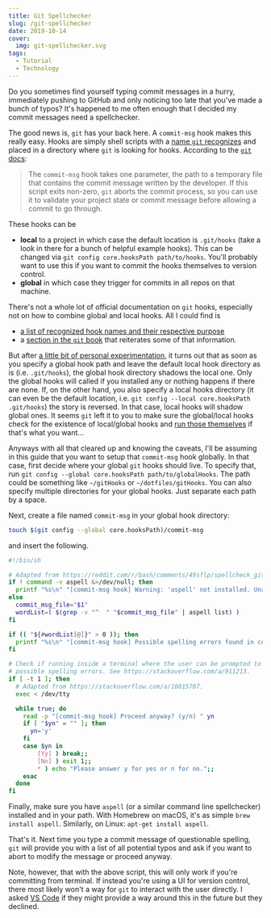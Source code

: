 ```yaml
---
title: Git Spellchecker
slug: /git-spellchecker
date: 2019-10-14
cover:
  img: git-spellchecker.svg
tags:
  - Tutorial
  - Technology
---
```


Do you sometimes find yourself typing commit messages in a hurry, immediately pushing to GitHub and only noticing too late that you've made a bunch of typos? It's happened to me often enough that I decided my commit messages need a spellchecker.

The good news is, `git` has your back here. A `commit-msg` hook makes this really easy. Hooks are simply shell scripts with a [name `git` recognizes](https://git-scm.com/docs/githooks) and placed in a directory where `git` is looking for hooks. According to the [`git` docs](https://git-scm.com/book/en/v2/Customizing-Git-Git-Hooks):

> The `commit-msg` hook takes one parameter, the path to a temporary file that contains the commit message written by the developer. If this script exits non-zero, `git` aborts the commit process, so you can use it to validate your project state or commit message before allowing a commit to go through.

These hooks can be

- **local** to a project in which case the default location is `.git/hooks` (take a look in there for a bunch of helpful example hooks). This can be changed via `git config core.hooksPath path/to/hooks`. You'll probably want to use this if you want to commit the hooks themselves to version control.
- **global** in which case they trigger for commits in all repos on that machine.

There's not a whole lot of official documentation on `git` hooks, especially not on how to combine global and local hooks. All I could find is

- [a list of recognized hook names and their respective purpose](https://git-scm.com/docs/githooks)
- a [section in the `git` book](https://git-scm.com/book/en/v2/Customizing-Git-Git-Hooks) that reiterates some of that information.

But after [a little bit of personal experimentation](https://github.com/pre-commit/pre-commit/issues/1198), it turns out that as soon as you specify a global hook path and leave the default local hook directory as is (i.e. `.git/hooks`), the global hook directory shadows the local one. Only the global hooks will called if you installed any or nothing happens if there are none. If, on the other hand, you also specify a local hooks directory (it can even be the default location, i.e. `git config --local core.hooksPath .git/hooks`) the story is reversed. In that case, local hooks will shadow global ones. It seems `git` left it to you to make sure the global/local hooks check for the existence of local/global hooks and [run those themselves](https://stackoverflow.com/a/53722351) if that's what you want...

Anyways with all that cleared up and knowing the caveats, I'll be assuming in this guide that you want to setup that `commit-msg` hook globally. In that case, first decide where your global `git` hooks should live. To specify that, run `git config --global core.hooksPath path/to/globalHooks`. The path could be something like `~/gitHooks` or `~/dotfiles/gitHooks`. You can also specify multiple directories for your global hooks. Just separate each path by a space.

Next, create a file named `commit-msg` in your global hook directory:

```sh
touch $(git config --global core.hooksPath)/commit-msg
```

and insert the following.

```sh
#!/bin/sh

# Adapted from https://reddit.com/r/bash/comments/49sflp/spellcheck_git_commit_hook.
if ! command -v aspell &>/dev/null; then
  printf "%s\n" "[commit-msg hook] Warning: 'aspell' not installed. Unable to spell check commit message."
else
  commit_msg_file="$1"
  wordList=( $(grep -v "^  " "$commit_msg_file" | aspell list) )
fi

if (( "${#wordList[@]}" > 0 )); then
  printf "%s\n" "[commit-msg hook] Possible spelling errors found in commit message:" "${wordList[@]}"
fi

# Check if running inside a terminal where the user can be prompted to handle
# possible spelling errors. See https://stackoverflow.com/a/911213.
if [ -t 1 ]; then
  # Adapted from https://stackoverflow.com/a/10015707.
  exec < /dev/tty

  while true; do
    read -p "[commit-msg hook] Proceed anyway? (y/n) " yn
    if [ "$yn" = "" ]; then
      yn='y'
    fi
    case $yn in
        [Yy] ) break;;
        [Nn] ) exit 1;;
        * ) echo "Please answer y for yes or n for no.";;
    esac
  done
fi
```

Finally, make sure you have `aspell` (or a similar command line spellchecker) installed and in your path. With Homebrew on macOS, it's as simple `brew install aspell`. Similarly, on Linux: `apt-get install aspell`.

That's it. Next time you type a commit message of questionable spelling, `git` will provide you with a list of all potential typos and ask if you want to abort to modify the message or proceed anyway.

Note, however, that with the above script, this will only work if you're committing from terminal. If instead you're using a UI for version control, there most likely won't a way for `git` to interact with the user directly. I asked [VS Code](https://github.com/microsoft/vscode/issues/82512) if they might provide a way around this in the future but they declined.
